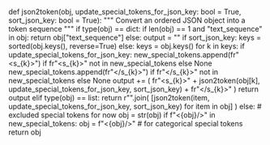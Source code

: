def json2token(obj, update_special_tokens_for_json_key: bool = True, sort_json_key: bool = True):
    """
    Convert an ordered JSON object into a token sequence
    """
    if type(obj) == dict:
        if len(obj) == 1 and "text_sequence" in obj:
            return obj["text_sequence"]
        else:
            output = ""
            if sort_json_key:
                keys = sorted(obj.keys(), reverse=True)
            else:
                keys = obj.keys()
            for k in keys:
                if update_special_tokens_for_json_key:
                    new_special_tokens.append(fr"<s_{k}>") if fr"<s_{k}>" not in new_special_tokens else None
                    new_special_tokens.append(fr"</s_{k}>") if fr"</s_{k}>" not in new_special_tokens else None
                output += (
                    fr"<s_{k}>"
                    + json2token(obj[k], update_special_tokens_for_json_key, sort_json_key)
                    + fr"</s_{k}>"
                )
            return output
    elif type(obj) == list:
        return r"<sep/>".join(
            [json2token(item, update_special_tokens_for_json_key, sort_json_key) for item in obj]
        )
    else:
        # excluded special tokens for now
        obj = str(obj)
        if f"<{obj}/>" in new_special_tokens:
            obj = f"<{obj}/>"  # for categorical special tokens
        return obj
